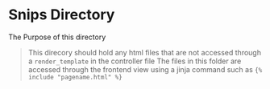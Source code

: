 # Snips Directory #
The Purpose of this directory
> This direcory should hold any html files that are not accessed through a ```render_template``` in the controller file
> The files in this folder are accessed through the frontend view using a jinja command such as ```{% include "pagename.html" %}```
